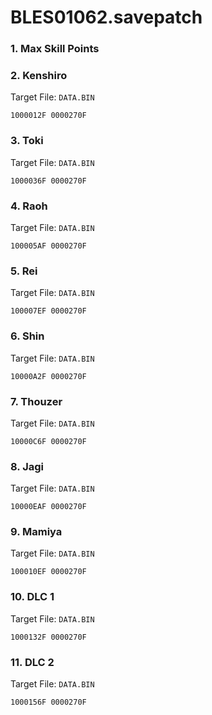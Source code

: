 # BLES01062.savepatch

### 1. Max Skill Points
### 2. Kenshiro

Target File: `DATA.BIN`

```
1000012F 0000270F
```

### 3. Toki

Target File: `DATA.BIN`

```
1000036F 0000270F
```

### 4. Raoh

Target File: `DATA.BIN`

```
100005AF 0000270F
```

### 5. Rei

Target File: `DATA.BIN`

```
100007EF 0000270F
```

### 6. Shin

Target File: `DATA.BIN`

```
10000A2F 0000270F
```

### 7. Thouzer

Target File: `DATA.BIN`

```
10000C6F 0000270F
```

### 8. Jagi

Target File: `DATA.BIN`

```
10000EAF 0000270F
```

### 9. Mamiya

Target File: `DATA.BIN`

```
100010EF 0000270F
```

### 10. DLC 1

Target File: `DATA.BIN`

```
1000132F 0000270F
```

### 11. DLC 2

Target File: `DATA.BIN`

```
1000156F 0000270F
```

